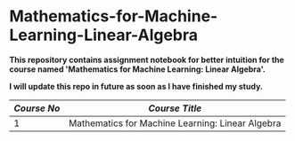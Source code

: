 # Mathematics-for-Machine-Learning-Linear-Algebra
**This repository contains assignment notebook for better intuition for the course named 'Mathematics for Machine Learning: Linear Algebra'.**

**I will update this repo in future as soon as I have finished my study.**

_Course No_ | _Course Title_
------------ | -------------
 1 | Mathematics for Machine Learning: Linear Algebra
